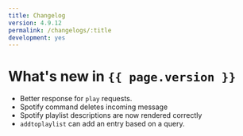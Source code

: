 ```yaml
---
title: Changelog
version: 4.9.12
permalink: /changelogs/:title
development: yes
---
```


# What's new in `{{ page.version }}`

- Better response for `play` requests.
- Spotify command deletes incoming message
- Spotify playlist descriptions are now rendered correctly
- `addtoplaylist` can add an entry based on a query.
